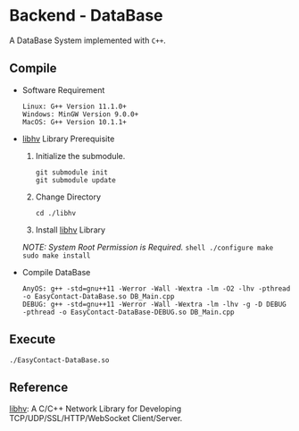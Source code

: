 # Backend - DataBase

A DataBase System implemented with `C++`.

## Compile

- Software Requirement
    ```shell
    Linux: G++ Version 11.1.0+
    Windows: MinGW Version 9.0.0+
    MacOS: G++ Version 10.1.1+
    ```

- [libhv](https://github.com/ithewei/libhv) Library Prerequisite

    1. Initialize the submodule.
        ```shell
        git submodule init
        git submodule update
        ```

    2. Change Directory
        ```shell
        cd ./libhv
        ```

    3. Install [libhv](https://github.com/ithewei/libhv) Library

    _NOTE: System Root Permission is Required._
        ```shell
        ./configure
        make
        sudo make install
        ```

- Compile DataBase
    ```shell
    AnyOS: g++ -std=gnu++11 -Werror -Wall -Wextra -lm -O2 -lhv -pthread -o EasyContact-DataBase.so DB_Main.cpp
    DEBUG: g++ -std=gnu++11 -Werror -Wall -Wextra -lm -lhv -g -D DEBUG -pthread -o EasyContact-DataBase-DEBUG.so DB_Main.cpp
    ```

## Execute

```shell
./EasyContact-DataBase.so
```

## Reference
[libhv](https://github.com/ithewei/libhv): A C/C++ Network Library for Developing TCP/UDP/SSL/HTTP/WebSocket Client/Server.
